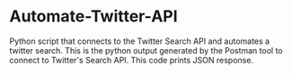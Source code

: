 # Automate-Twitter-API
Python script that connects to the Twitter Search API and automates a twitter search. This is the python output generated by the Postman tool to connect to Twitter's Search API. This code prints JSON response. 
